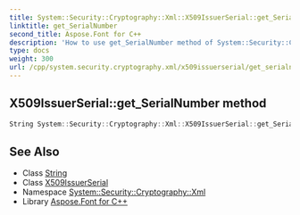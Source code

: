 ```yaml
---
title: System::Security::Cryptography::Xml::X509IssuerSerial::get_SerialNumber method
linktitle: get_SerialNumber
second_title: Aspose.Font for C++
description: 'How to use get_SerialNumber method of System::Security::Cryptography::Xml::X509IssuerSerial class in C++.'
type: docs
weight: 300
url: /cpp/system.security.cryptography.xml/x509issuerserial/get_serialnumber/
---
```

## X509IssuerSerial::get_SerialNumber method




```cpp
String System::Security::Cryptography::Xml::X509IssuerSerial::get_SerialNumber()
```

## See Also

* Class [String](../../../system/string/)
* Class [X509IssuerSerial](../)
* Namespace [System::Security::Cryptography::Xml](../../)
* Library [Aspose.Font for C++](../../../)
